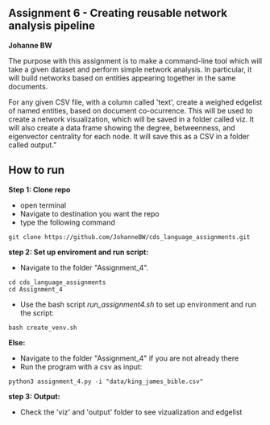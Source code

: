 ## Assignment 6 - Creating reusable network analysis pipeline
**Johanne BW**

The purpose with this assignment is to make a command-line tool which will take a given dataset and perform simple network analysis. 
In particular, it will build networks based on entities appearing together in the same documents.

For any given CSV file, with a column called 'text', create a weighed edgelist of named entities, based on document co-ocurrence. This will be used to create a network visualization, which will be saved in a folder called viz. It will also create a data frame showing the degree, betweenness, and eigenvector centrality for each node. It will save this as a CSV in a folder called output."

## How to run
**Step 1: Clone repo**
- open terminal
- Navigate to destination you want the repo
- type the following command
 ```console
 git clone https://github.com/JohanneBW/cds_language_assignments.git
 ```
**step 2: Set up enviroment and run script:**
- Navigate to the folder "Assignment_4".
```console
cd cds_language_assignments
cd Assignment_4
```  
- Use the bash script _run_assignment4.sh_ to set up environment and run the script:  
```console
bash create_venv.sh
```  
**Else:**
- Navigate to the folder "Assignment_4" if you are not already there
- Run the program with a csv as input:
```console
python3 assignment_4.py -i "data/king_james_bible.csv"
```  
**step 3: Output:**
- Check the 'viz' and 'output' folder to see vizualization and edgelist

